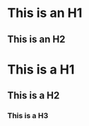 This is an H1
==============
This is an H2
--------------
# This is a H1
## This is a H2
### This is a H3

